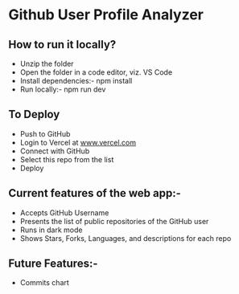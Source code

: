 # Github User Profile Analyzer

## How to run it locally?
- Unzip the folder
- Open the folder in a code editor, viz. VS Code
- Install dependencies:- npm install
- Run locally:- npm run dev

## To Deploy
- Push to GitHub
- Login to Vercel at www.vercel.com
- Connect with GitHub
- Select this repo from the list
- Deploy

## Current features of the web app:-
- Accepts GitHub Username
- Presents the list of public repositories of the GitHub user
- Runs in dark mode
- Shows Stars, Forks, Languages, and descriptions for each repo

## Future Features:-
- Commits chart
